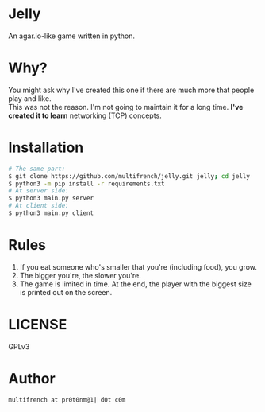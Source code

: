 Jelly
=====
An agar.io-like game written in python.

Why?
===
You might ask why I've created this one if there are much more that people play and like.  
This was not the reason. I'm not going to maintain it for a long time. **I've created it to learn** networking (TCP) concepts.

Installation
============
```bash
# The same part:
$ git clone https://github.com/multifrench/jelly.git jelly; cd jelly
$ python3 -m pip install -r requirements.txt
# At server side:
$ python3 main.py server
# At client side:
$ python3 main.py client
```

Rules
=====
1. If you eat someone who's smaller that you're (including food), you grow.
2. The bigger you're, the slower you're.
3. The game is limited in time. At the end, the player with the biggest size is printed out on the screen.

LICENSE
=======
GPLv3

Author
======
`multifrench at pr0t0nm@1| d0t c0m`